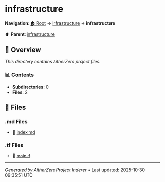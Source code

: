 # infrastructure

**Navigation**: [🏠 Root](../../index.md) → [infrastructure](../index.md) → **infrastructure**

⬆️ **Parent**: [infrastructure](../index.md)

## 📖 Overview

*This directory contains AitherZero project files.*

### 📊 Contents

- **Subdirectories**: 0
- **Files**: 2

## 📄 Files

### .md Files

- 📝 [index.md](./index.md)

### .tf Files

- 📄 [main.tf](./main.tf)

---

*Generated by AitherZero Project Indexer* • Last updated: 2025-10-30 09:35:51 UTC

